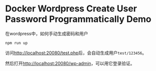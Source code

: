 Docker Wordpress Create User Password Programmatically Demo
===========================================================

在wordpress中，如何手动生成密码和用户

```
npm run up
```

访问<http://localhost:20080/test.php>后，会自动生成用户`test/123456`。

然后打开<http://localhost:20080/wp-admin>，可以用它登录验证。
